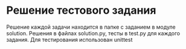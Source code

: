 # Решение тестового задания
Решение каждой задачи находится в папке с заданием в модуле solution. Решения в файлах solution.py, тесты в test.py для каждого задания.
Для тестирования использован unittest
